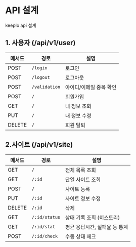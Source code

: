 # API 설계

keeplo api 설계

## 1. 사용자 (/api/v1/user)
   
| 메서드    | 경로            | 설명            |
| ------ | ------------- | ------------- |
| POST   | `/login`      | 로그인           |
| POST   | `/logout`     | 로그아웃          |
| POST   | `/validation` | 아이디/이메일 중복 확인 |
| POST   | `/`           | 회원가입          |
| GET    | `/`           | 내 정보 조회       |
| PUT    | `/`           | 내 정보 수정       |
| DELETE | `/`           | 회원 탈퇴         |


## 2.사이트 (/api/v1/site)

| 메서드    | 경로            | 설명                |
| ------ | ------------- | ----------------- |
| GET    | `/`           | 전체 목록 조회          |
| GET    | `/:id`        | 단일 사이트 조회         |
| POST   | `/`           | 사이트 등록            |
| PUT    | `/:id`        | 사이트 정보 수정         |
| DELETE | `/:id`        | 삭제                |
| GET    | `/:id/status` | 상태 기록 조회 (히스토리)   |
| GET    | `/:id/stat`   | 평균 응답시간, 실패율 등 통계 |
| POST   | `/:id/check`  | 수동 상태 체크          |
